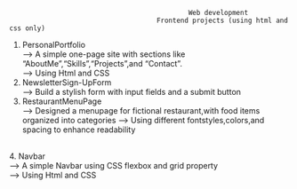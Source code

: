                                                  Web development  
                                         Frontend projects (using html and css only)
1.  PersonalPortfolio  <br>
 --> A simple one-page site with sections like “AboutMe”,“Skills”,“Projects”,and “Contact”.
    <br>
 --> Using Html and CSS
    <br>                                                                                     
2. NewsletterSign-UpForm <br>
    --> Build a stylish form with input fields and a submit button
   <br>
3.  RestaurantMenuPage <br>
 --> Designed a menupage for fictional restaurant,with food items organized into categories
 --> Using different fontstyles,colors,and spacing to enhance readability
 <br>
4.  Navbar <br>
 --> A simple Navbar using CSS flexbox and grid property
 <br>
 --> Using Html and CSS                                             

